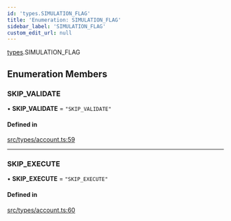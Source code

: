 ```yaml
---
id: 'types.SIMULATION_FLAG'
title: 'Enumeration: SIMULATION_FLAG'
sidebar_label: 'SIMULATION_FLAG'
custom_edit_url: null
---
```


[types](../namespaces/types.md).SIMULATION_FLAG

## Enumeration Members

### SKIP_VALIDATE

• **SKIP_VALIDATE** = `"SKIP_VALIDATE"`

#### Defined in

[src/types/account.ts:59](https://github.com/starknet-io/starknet.js/blob/v5.24.2/src/types/account.ts#L59)

---

### SKIP_EXECUTE

• **SKIP_EXECUTE** = `"SKIP_EXECUTE"`

#### Defined in

[src/types/account.ts:60](https://github.com/starknet-io/starknet.js/blob/v5.24.2/src/types/account.ts#L60)
